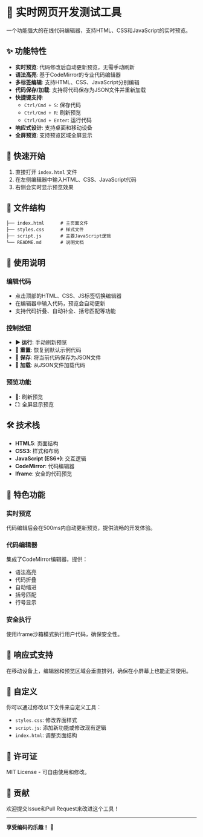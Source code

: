 # 🚀 实时网页开发测试工具

一个功能强大的在线代码编辑器，支持HTML、CSS和JavaScript的实时预览。

## ✨ 功能特性

- **实时预览**: 代码修改后自动更新预览，无需手动刷新
- **语法高亮**: 基于CodeMirror的专业代码编辑器
- **多标签编辑**: 支持HTML、CSS、JavaScript分别编辑
- **代码保存/加载**: 支持将代码保存为JSON文件并重新加载
- **快捷键支持**: 
  - `Ctrl/Cmd + S`: 保存代码
  - `Ctrl/Cmd + R`: 刷新预览
  - `Ctrl/Cmd + Enter`: 运行代码
- **响应式设计**: 支持桌面和移动设备
- **全屏预览**: 支持预览区域全屏显示

## 🚀 快速开始

1. 直接打开 `index.html` 文件
2. 在左侧编辑器中输入HTML、CSS、JavaScript代码
3. 右侧会实时显示预览效果

## 📁 文件结构

```
├── index.html      # 主页面文件
├── styles.css      # 样式文件
├── script.js       # 主要JavaScript逻辑
└── README.md       # 说明文档
```

## 🎯 使用说明

### 编辑代码
- 点击顶部的HTML、CSS、JS标签切换编辑器
- 在编辑器中输入代码，预览会自动更新
- 支持代码折叠、自动补全、括号匹配等功能

### 控制按钮
- **▶️ 运行**: 手动刷新预览
- **🔄 重置**: 恢复到默认示例代码
- **💾 保存**: 将当前代码保存为JSON文件
- **📁 加载**: 从JSON文件加载代码

### 预览功能
- **🔄**: 刷新预览
- **⛶**: 全屏显示预览

## 🛠️ 技术栈

- **HTML5**: 页面结构
- **CSS3**: 样式和布局
- **JavaScript (ES6+)**: 交互逻辑
- **CodeMirror**: 代码编辑器
- **Iframe**: 安全的代码预览

## 🌟 特色功能

### 实时预览
代码编辑后会在500ms内自动更新预览，提供流畅的开发体验。

### 代码编辑器
集成了CodeMirror编辑器，提供：
- 语法高亮
- 代码折叠
- 自动缩进
- 括号匹配
- 行号显示

### 安全执行
使用iframe沙箱模式执行用户代码，确保安全性。

## 📱 响应式支持

在移动设备上，编辑器和预览区域会垂直排列，确保在小屏幕上也能正常使用。

## 🔧 自定义

你可以通过修改以下文件来自定义工具：

- `styles.css`: 修改界面样式
- `script.js`: 添加新功能或修改现有逻辑
- `index.html`: 调整页面结构

## 📄 许可证

MIT License - 可自由使用和修改。

## 🤝 贡献

欢迎提交Issue和Pull Request来改进这个工具！

---

**享受编码的乐趣！** 🎉



